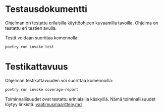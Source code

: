 # Testausdokumentti

Ohjelman on testattu erilaisilla käyttöohjeen kuvaamilla tavoilla. Ohjelma on testattu eri testien avulla.

Testit voidaan suorittaa komennolla:

```bash
poetry run invoke test
```

# Testikattavuus

Ohjelman testikattavuuden voi suorittaa komennoilla:

```bash
poetry run invoke coverage-report
```

Toiminnaliisuudet ovat testattu erinlaisilla käskyillä. Nämä toiminallisuudet löytyy linkistä:
[vaatimusmaarittely.md](https://github.com/nicolaskivimaki/ot-harjoitustyo2/blob/main/dokumentaatio/vaatimusmaarittely.md)
